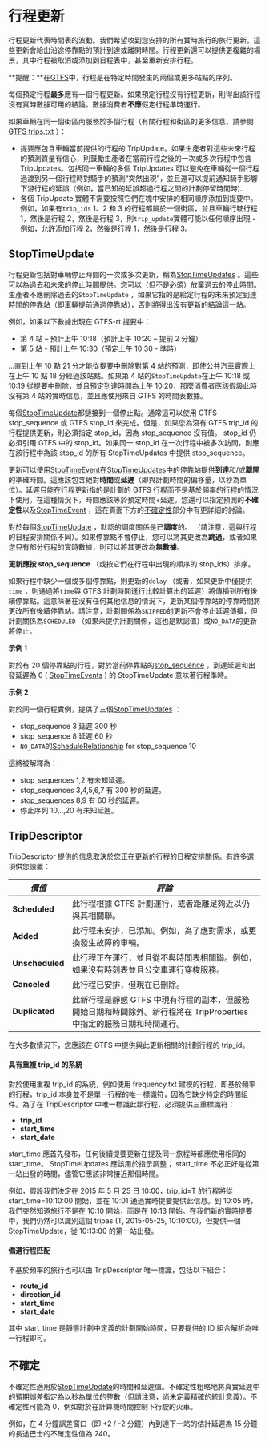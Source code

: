 # 行程更新

行程更新代表時間表的波動。我們希望收到您安排的所有實時旅行的旅行更新。這些更新會給出沿途停靠點的預計到達或離開時間。行程更新還可以提供更複雜的場景，其中行程被取消或添加到日程表中，甚至重新安排行程。

**提醒：**在[GTFS](../../schedule/reference.md)中，行程是在特定時間發生的兩個或更多站點的序列。

每個預定行程**最多**應有一個行程更新。如果預定行程沒有行程更新，則得出該行程沒有實時數據可用的結論。數據消費者**不應**假定行程準時運行。

如果車輛在同一個街區內服務於多個行程（有關行程和街區的更多信息，請參閱[GTFS trips.txt](../../schedule/reference.md#tripstxt) ）：

*   提要應包含車輛當前提供的行程的 TripUpdate。如果生產者對這些未來行程的預測質量有信心，則鼓勵生產者在當前行程之後的一次或多次行程中包含 TripUpdates。包括同一車輛的多個 TripUpdates 可以避免在車輛從一個行程過渡到另一個行程時對騎手的預測“突然出現”，並且還可以提前通知騎手影響下游行程的延誤（例如，當已知的延誤超過行程之間的計劃停留時間時).
*   各個 TripUpdate 實體不需要按照它們在塊中安排的相同順序添加到提要中。例如，如果有`trip_ids` 1、2 和 3 的行程都屬於一個街區，並且車輛行駛行程 1，然後是行程 2，然後是行程 3，則`trip_update`實體可能以任何順序出現 - 例如，允許添加行程 2，然後是行程 1，然後是行程 3。

## StopTimeUpdate

行程更新包括對車輛停止時間的一次或多次更新，稱為[StopTimeUpdates](../reference.md#message-stoptimeupdate) 。這些可以為過去和未來的停止時間提供。您可以（但不是必須）放棄過去的停止時間。生產者不應刪除過去的`StopTimeUpdate` ，如果它指的是給定行程的未來預定到達時間的停靠站（即車輛提前通過停靠站），否則將得出沒有更新的結論這一站。

例如，如果以下數據出現在 GTFS-rt 提要中：

*   第 4 站 – 預計上午 10:18（預計上午 10:20 – 提前 2 分鐘）
*   第 5 站 - 預計上午 10:30（預定上午 10:30 - 準時）

...直到上午 10 點 21 分才能從提要中刪除對第 4 站的預測，即使公共汽車實際上在上午 10 點 18 分經過該站點。如果第 4 站的`StopTimeUpdate`在上午 10:18 或 10:19 從提要中刪除，並且預定到達時間為上午 10:20，那麼消費者應該假設此時沒有第 4 站的實時信息，並且應使用來自 GTFS 的時間表數據。

每個[StopTimeUpdate](../reference.md#message-stoptimeupdate)都鏈接到一個停止點。通常這可以使用 GTFS stop_sequence 或 GTFS stop_id 來完成。但是，如果您為沒有 GTFS trip_id 的行程提供更新，則必須指定 stop_id，因為 stop_sequence 沒有值。 stop_id 仍必須引用 GTFS 中的 stop_id。如果同一 stop_id 在一次行程中被多次訪問，則應在該行程中為該 stop_id 的所有 StopTimeUpdates 中提供 stop_sequence。

更新可以使用[StopTimeEvent](../reference.md#message-stoptimeevent)在[StopTimeUpdates](../reference.md#message-stoptimeupdate)中的停靠站提供**到達**和/或**離開**的準確時間。這應該包含絕對**時間**或**延遲**（即與計劃時間的偏移量，以秒為單位）。延遲只能在行程更新指的是計劃的 GTFS 行程而不是基於頻率的行程的情況下使用。在這種情況下，時間應該等於預定時間+延遲。您還可以指定預測的**不確定性**以及[StopTimeEvent](../reference.md#message-stoptimeevent) ，這在頁面下方的[不確定性](#uncertainty)部分中有更詳細的討論。

對於每個[StopTimeUpdate](../reference.md#message-stoptimeupdate) ，默認的調度關係是已**調度**的。 （請注意，這與行程的日程安排關係不同）。如果停靠點不會停止，您可以將其更改為**跳過**，或者如果您只有部分行程的實時數據，則可以將其更改為**無數據**。

**更新應按 stop_sequence** （或按它們在行程中出現的順序的 stop_ids）排序。

如果行程中缺少一個或多個停靠點，則更新的`delay` （或者，如果更新中僅提供`time` ，則通過將`time`與 GTFS 計劃時間進行比較計算出的延遲）將傳播到所有後續停靠點。這意味著在沒有任何其他信息的情況下，更新某個停靠站的停靠時間將更改所有後續停靠站。請注意，計劃關係為`SKIPPED`的更新不會停止延遲傳播，但計劃關係為`SCHEDULED` （如果未提供計劃關係，這也是默認值）或`NO_DATA`的更新將停止。

**示例 1**

對於有 20 個停靠點的行程，對於當前停靠點的[stop_sequence](../reference.md#message-stoptimeupdate) ，到達延遲和出發延遲為 0 ( [StopTimeEvents](../reference.md#message-stoptimeevent) ) 的 StopTimeUpdate 意味著行程準時。

**示例 2**

對於同一個行程實例，提供了三個[StopTimeUpdates](../reference.md#message-stoptimeupdate) ：

*   stop_sequence 3 延遲 300 秒
*   stop_sequence 8 延遲 60 秒
*   `NO_DATA`的[ScheduleRelationship](../reference.md#enum-schedulerelationship) for stop_sequence 10

這將被解釋為：

*   stop_sequences 1,2 有未知延遲。
*   stop_sequences 3,4,5,6,7 有 300 秒的延遲。
*   stop_sequences 8,9 有 60 秒的延遲。
*   停止序列 10,..,20 有未知延遲。

## TripDescriptor

TripDescriptor 提供的信息取決於您正在更新的行程的日程安排關係。有許多選項供您設置：

| _**價值**_ | _**評論**_                                                               |
| -------- | ---------------------------------------------------------------------- |
| **Scheduled**  | 此行程根據 GTFS 計劃運行，或者距離足夠近以仍與其相關聯。                                        |
| **Added**   | 此行程未安排，已添加。例如，為了應對需求，或更換發生故障的車輛。                                       |
| **Unscheduled**  | 此行程正在運行，並且從不與時間表相關聯。例如，如果沒有時刻表並且公交車運行穿梭服務。                             |
| **Canceled**   | 此行程已安排，但現在已刪除。                                                         |
| **Duplicated**  | 此新行程是靜態 GTFS 中現有行程的副本，但服務開始日期和時間除外。新行程將在 TripProperties 中指定的服務日期和時間運行。 |

在大多數情況下，您應該在 GTFS 中提供與此更新相關的計劃行程的 trip_id。

#### 具有重複 trip_id 的系統

對於使用重複 trip_id 的系統，例如使用 frequency.txt 建模的行程，即基於頻率的行程，trip_id 本身並不是單一行程的唯一標識符，因為它缺少特定的時間組件。為了在 TripDescriptor 中唯一標識此類行程，必須提供三重標識符：

*   **trip_id**
*   **start_time**
*   **start_date**

start_time 應首先發布，任何後續提要更新在提及同一旅程時都應使用相同的 start_time。 StopTimeUpdates 應該用於指示調整； start_time 不必正好是從第一站出發的時間，儘管它應該非常接近那個時間。

例如，假設我們決定在 2015 年 5 月 25 日 10:00，trip_id=T 的行程將從 start_time=10:10:00 開始，並在 10:01 通過實時提要提供此信息。到 10:05 時，我們突然知道旅行不是在 10:10 開始，而是在 10:13 開始。在我們新的實時提要中，我們仍然可以識別這個 tripas (T, 2015-05-25, 10:10:00)，但提供一個 StopTimeUpdate，從 10:13:00 的第一站出發。

#### 備選行程匹配

不基於頻率的旅行也可以由 TripDescriptor 唯一標識，包括以下組合：

*   **route_id**
*   **direction_id**
*   **start_time**
*   **start_date**

其中 start_time 是靜態計劃中定義的計劃開始時間，只要提供的 ID 組合解析為唯一行程即可。

## 不確定

不確定性適用於[StopTimeUpdate](../reference.md#message-stoptimeupdate)的時間和延遲值。不確定性粗略地將真實延遲中的預期誤差指定為以秒為單位的整數（但請注意，尚未定義精確的統計意義）。不確定性可能為 0，例如對於在計算機時間控制下行駛的火車。

例如，在 4 分鐘誤差窗口（即 +2 / -2 分鐘）內到達下一站的估計延遲為 15 分鐘的長途巴士的不確定性值為 240。
